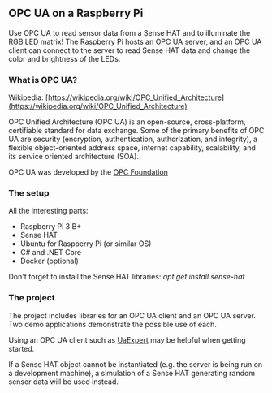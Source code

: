 ## OPC UA on a Raspberry Pi
Use OPC UA to read sensor data from a Sense HAT and to illuminate the RGB LED matrix!  The Raspberry Pi hosts an OPC UA server, and an OPC UA client can connect to the server to read Sense HAT data and change the color and brightness of the LEDs.
### What is OPC UA?
Wikipedia:  [https://wikipedia.org/wiki/OPC_Unified_Architecture](https://wikipedia.org/wiki/OPC_Unified_Architecture)

OPC Unified Architecture (OPC UA) is an open-source, cross-platform, certifiable standard for data exchange.  Some of the primary benefits of OPC UA are security (encryption, authentication, authorization, and integrity), a flexible object-oriented address space, internet capability, scalability, and its service oriented architecture (SOA).

OPC UA was developed by the [OPC Foundation](https://opcfoundation.org/)

### The setup
All the interesting parts:
- Raspberry Pi 3 B+
- Sense HAT
- Ubuntu for Raspberry Pi (or similar OS)
- C# and .NET Core
- Docker (optional)

Don't forget to install the Sense HAT libraries: *apt get install sense-hat*

### The project
The project includes libraries for an OPC UA client and an OPC UA server.  Two demo applications demonstrate the possible use of each.

Using an OPC UA client such as [UaExpert](https://www.unified-automation.com/products/development-tools/uaexpert.html) may be helpful when getting started.

If a Sense HAT object cannot be instantiated (e.g. the server is being run on a development machine), a simulation of a Sense HAT generating random sensor data will be used instead.